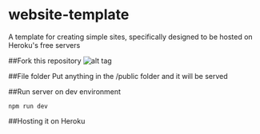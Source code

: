 # website-template
A template for creating simple sites, specifically designed to be hosted on Heroku's free servers

##Fork this repository
![alt tag](https://s3-ap-southeast-2.amazonaws.com/website-template-git/how-to-fork.jpg)


##File folder
Put anything in the /public folder and it will be served

##Run server on dev environment
```
npm run dev
```

##Hosting it on Heroku
